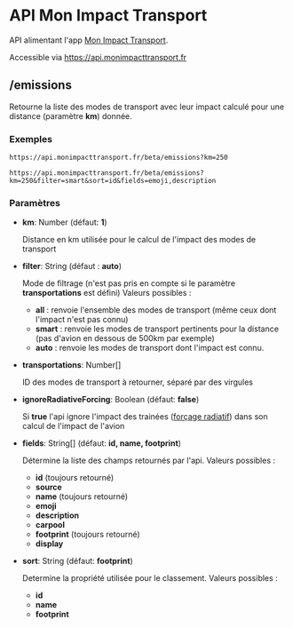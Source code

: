 # API Mon Impact Transport

API alimentant l'app [Mon Impact Transport](https://monimpacttransport.fr/).

Accessible via https://api.monimpacttransport.fr

## /emissions

Retourne la liste des modes de transport avec leur impact calculé pour une distance (paramètre **km**) donnée.

### Exemples

    https://api.monimpacttransport.fr/beta/emissions?km=250

    https://api.monimpacttransport.fr/beta/emissions?km=250&filter=smart&sort=id&fields=emoji,description

### Paramètres

- **km**: Number (défaut: **1**)

  Distance en km utilisée pour le calcul de l'impact des modes de transport

- **filter**: String (défaut : **auto**)

  Mode de filtrage (n'est pas pris en compte si le paramètre **transportations** est défini)
  Valeurs possibles :

  - **all** : renvoie l'ensemble des modes de transport (même ceux dont l'impact n'est pas connu)
  - **smart** : renvoie les modes de transport pertinents pour la distance (pas d'avion en dessous de 500km par exemple)
  - **auto** : renvoie les modes de transport dont l'impact est connu.

- **transportations**: Number[]

  ID des modes de transport à retourner, séparé par des virgules

- **ignoreRadiativeForcing**: Boolean (défaut: **false**)

  Si **true** l'api ignore l'impact des trainées ([forçage radiatif](https://fr.wikipedia.org/wiki/For%C3%A7age_radiatif)) dans son calcul de l'impact de l'avion

- **fields**: String[] (défaut: **id, name, footprint**)

  Détermine la liste des champs retournés par l'api.
  Valeurs possibles :

  - **id** (toujours retourné)
  - **source**
  - **name** (toujours retourné)
  - **emoji**
  - **description**
  - **carpool**
  - **footprint** (toujours retourné)
  - **display**

- **sort**: String (défaut: **footprint**)

  Determine la propriété utilisée pour le classement.
  Valeurs possibles :

  - **id**
  - **name**
  - **footprint**
